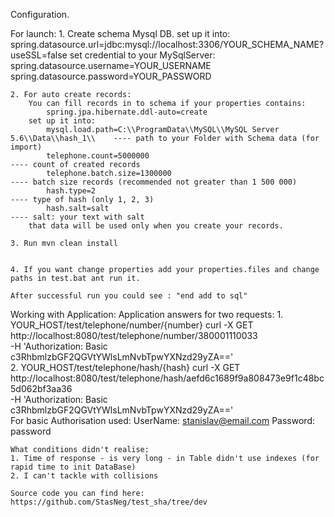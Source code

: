 Configuration.

For launch:
    1. Create schema Mysql DB.
        set up it into:  spring.datasource.url=jdbc:mysql://localhost:3306/YOUR_SCHEMA_NAME?useSSL=false
        set credential to your MySqlServer:
        spring.datasource.username=YOUR_USERNAME
        spring.datasource.password=YOUR_PASSWORD


    2. For auto create records:
        You can fill records in to schema if your properties contains:
            spring.jpa.hibernate.ddl-auto=create
        set up it into:
            mysql.load.path=C:\\ProgramData\\MySQL\\MySQL Server 5.6\\Data\\hash_1\\    ---- path to your Folder with Schema data (for import)
            telephone.count=5000000                                                     ---- count of created records
            telephone.batch.size=1300000                                                ---- batch size records (recommended not greater than 1 500 000)
            hash.type=2                                                                 ---- type of hash (only 1, 2, 3)
            hash.salt=salt                                                              ---- salt: your text with salt
        that data will be used only when you create your records.

    3. Run mvn clean install


    4. If you want change properties add your properties.files and change paths in test.bat ant run it.

    After successful run you could see : "end add to sql"

Working with Application:
    Application answers for two requests:
    1. YOUR_HOST/test/telephone/number/{number}
        curl -X GET \
          http://localhost:8080/test/telephone/number/380001110033 \
          -H 'Authorization: Basic c3RhbmlzbGF2QGVtYWlsLmNvbTpwYXNzd29yZA==' \
    2. YOUR_HOST/test/telephone/hash/{hash}
        curl -X GET \
          http://localhost:8080/test/telephone/hash/aefd6c1689f9a808473e9f1c48bc5d062bf3aa36 \
          -H 'Authorization: Basic c3RhbmlzbGF2QGVtYWlsLmNvbTpwYXNzd29yZA==' \
    For basic Authorisation used:
    UserName: stanislav@email.com
    Password: password

    What conditions didn't realise:
    1. Time of response - is very long - in Table didn't use indexes (for rapid time to init DataBase)
    2. I can't tackle with collisions

    Source code you can find here: https://github.com/StasNeg/test_sha/tree/dev